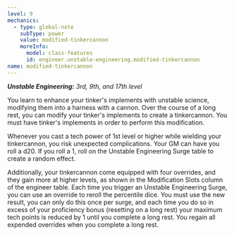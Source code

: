 ```yaml
---
level: 9
mechanics:
  - type: global-note
    subType: power
    value: modified-tinkercannon
    moreInfo:
      model: class-features
      id: engineer.unstable-engineering.modified-tinkercannon
name: modified-tinkercannon
---
```

_**Unstable Engineering:** 3rd, 9th, and 17th level_
You learn to enhance your tinker's implements with unstable science, modifying them into a harness with a cannon. Over the course of a long rest, you can modify your tinker's implements to create a tinkercannon. You must have tinker's implements in order to perform this modification.
Whenever you cast a tech power of 1st level or higher while wielding your tinkercannon, you risk unexpected complications. Your GM can have you roll a d20. If you roll a 1, roll on the Unstable Engineering Surge table to create a random effect. 
Additionally, your tinkercannon come equipped with four overrides, and they gain more at higher levels, as shown in the Modification Slots column of the engineer table. Each time you trigger an Unstable Engineering Surge, you can use an override to reroll the percentile dice. You must use the new result, you can only do this once per surge, and each time you do so in excess of your proficiency bonus (resetting on a long rest) your maximum tech points is reduced by 1 until you complete a long rest. You regain all expended overrides when you complete a long rest.